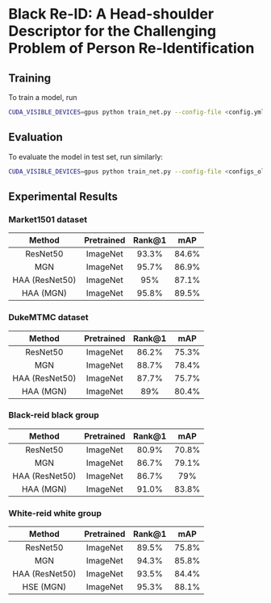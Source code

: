# Black Re-ID: A Head-shoulder Descriptor for the Challenging Problem of Person Re-Identification

## Training

To train a model, run

```bash
CUDA_VISIBLE_DEVICES=gpus python train_net.py --config-file <config.yml>
```

## Evaluation

To evaluate the model in test set, run similarly:

```bash
CUDA_VISIBLE_DEVICES=gpus python train_net.py --config-file <configs_old.yaml> --eval-only MODEL.WEIGHTS model.pth
```

## Experimental Results

### Market1501 dataset

| Method | Pretrained | Rank@1 | mAP |
| :---: | :---: | :---: |:---: | 
| ResNet50 | ImageNet | 93.3% | 84.6% | 
| MGN | ImageNet | 95.7% | 86.9% | 
| HAA (ResNet50) | ImageNet | 95% | 87.1% | 
| HAA (MGN) | ImageNet | 95.8% | 89.5% | 

### DukeMTMC dataset

| Method | Pretrained | Rank@1 | mAP | 
| :---: | :---: | :---: |:---: | 
| ResNet50 | ImageNet | 86.2% | 75.3% | 
| MGN | ImageNet | 88.7% | 78.4% | 
| HAA (ResNet50) | ImageNet | 87.7% | 75.7% | 
| HAA (MGN) | ImageNet | 89% | 80.4% | 

### Black-reid black group

| Method | Pretrained | Rank@1 | mAP | 
| :---: | :---: | :---: |:---: | 
| ResNet50 | ImageNet | 80.9% | 70.8% | 
| MGN | ImageNet | 86.7% | 79.1% | 
| HAA (ResNet50) | ImageNet | 86.7% | 79% | 
| HAA (MGN) | ImageNet | 91.0%  | 83.8% | 

### White-reid white group

| Method | Pretrained | Rank@1 | mAP | 
| :---: | :---: | :---: |:---: | 
| ResNet50 | ImageNet | 89.5% | 75.8% | 
| MGN | ImageNet | 94.3% | 85.8% | 
| HAA (ResNet50) | ImageNet | 93.5% | 84.4% | 
| HSE (MGN) | ImageNet | 95.3%  | 88.1% | 

